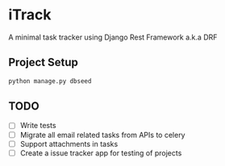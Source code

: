 # iTrack
A minimal task tracker using Django Rest Framework a.k.a DRF

## Project Setup
```python
python manage.py dbseed
``` 
## TODO
- [ ] Write tests
- [ ] Migrate all email related tasks from APIs to celery
- [ ] Support attachments in tasks
- [ ] Create a issue tracker app for testing of projects